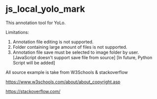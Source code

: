 # js_local_yolo_mark
This annotation tool for YoLo.

Limitations:
1. Annotation file editing is not supported.
2. Folder containing large amount of files is not supported.
3. Annotation file save must be selected to image folder by user.
   [JavaScript doesn't support save file from source]
   [In future, Python Script will be added]

All source example is take from W3Schools & stackoverflow

https://www.w3schools.com/about/about_copyright.asp

https://stackoverflow.com/
